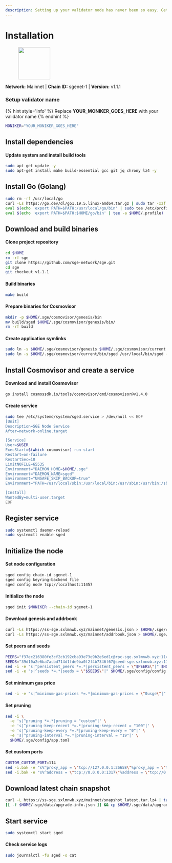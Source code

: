 ```yaml
---
description: Setting up your validator node has never been so easy. Get your validator running in minutes by following step by step instructions.
---
```


# Installation

<figure><img src="../../.gitbook/assets/sge.svg" height="100" weight="100" alt=""><figcaption></figcaption></figure>

**Network:** Mainnet | **Chain ID:** sgenet-1 | **Version:** v1.1.1

### Setup validator name

{% hint style='info' %}
Replace **YOUR_MONIKER_GOES_HERE** with your validator name
{% endhint %}

```bash
MONIKER="YOUR_MONIKER_GOES_HERE"
```

## Install dependencies

#### Update system and install build tools

```bash
sudo apt-get update -y
sudo apt-get install make build-essential gcc git jq chrony lz4 -y
```

## Install Go (Golang)

```bash
sudo rm -rf /usr/local/go
curl -Ls https://go.dev/dl/go1.19.5.linux-amd64.tar.gz | sudo tar -xzf - -C /usr/local
eval $(echo 'export PATH=$PATH:/usr/local/go/bin' | sudo tee /etc/profile.d/golang.sh)
eval $(echo 'export PATH=$PATH:$HOME/go/bin' | tee -a $HOME/.profile)
```

## Download and build binaries

#### Clone project repository
```bash
cd $HOME
rm -rf sge
git clone https://github.com/sge-network/sge.git
cd sge
git checkout v1.1.1
```

#### Build binaries
```bash
make build
```

#### Prepare binaries for Cosmovisor
```bash
mkdir -p $HOME/.sge/cosmovisor/genesis/bin
mv build/sged $HOME/.sge/cosmovisor/genesis/bin/
rm -rf build
```

#### Create application symlinks
```bash
sudo ln -s $HOME/.sge/cosmovisor/genesis $HOME/.sge/cosmovisor/current -f
sudo ln -s $HOME/.sge/cosmovisor/current/bin/sged /usr/local/bin/sged -f
```

## Install Cosmovisor and create a service

#### Download and install Cosmovisor
```bash
go install cosmossdk.io/tools/cosmovisor/cmd/cosmovisor@v1.4.0
```

#### Create service
```bash
sudo tee /etc/systemd/system/sged.service > /dev/null << EOF
[Unit]
Description=SGE Node Service
After=network-online.target

[Service]
User=$USER
ExecStart=$(which cosmovisor) run start
Restart=on-failure
RestartSec=10
LimitNOFILE=65535
Environment="DAEMON_HOME=$HOME/.sge"
Environment="DAEMON_NAME=sged"
Environment="UNSAFE_SKIP_BACKUP=true"
Environment="PATH=/usr/local/sbin:/usr/local/bin:/usr/sbin:/usr/bin:/sbin:/bin:/usr/games:/usr/local/games:/snap/bin:$HOME/.sge/cosmovisor/current/bin"

[Install]
WantedBy=multi-user.target
EOF
```

## Register service
```bash
sudo systemctl daemon-reload
sudo systemctl enable sged
```

## Initialize the node

#### Set node configuration
```bash
sged config chain-id sgenet-1
sged config keyring-backend file
sged config node tcp://localhost:11457
```

#### Initialize the node
```bash
sged init $MONIKER --chain-id sgenet-1
```

#### Download genesis and addrbook
```bash
curl -Ls https://ss-sge.sxlmnwb.xyz/mainnet/genesis.json > $HOME/.sge/config/genesis.json
curl -Ls https://ss-sge.sxlmnwb.xyz/mainnet/addrbook.json > $HOME/.sge/config/addrbook.json
```

#### Set peers and seeds
```bash
PEERS="f37ec216380fe3cf2cb192cba93e73e9b2e6ed1c@rpc-sge.sxlmnwb.xyz:11456"
SEEDS="39d10a2e6ba7acbd714d1fde9ba0f2f4b7346f67@seed-sge.sxlmnwb.xyz:11456"
sed -i -e "s|^persistent_peers *=.*|persistent_peers = \"$PEERS\"|" $HOME/.sge/config/config.toml
sed -i -e "s|^seeds *=.*|seeds = \"$SEEDS\"|" $HOME/.sge/config/config.toml
```

#### Set minimum gas price
```bash
sed -i -e "s|^minimum-gas-prices *=.*|minimum-gas-prices = \"0usge\"|" $HOME/.sge/config/app.toml
```

#### Set pruning
```bash
sed -i \
  -e 's|^pruning *=.*|pruning = "custom"|' \
  -e 's|^pruning-keep-recent *=.*|pruning-keep-recent = "100"|' \
  -e 's|^pruning-keep-every *=.*|pruning-keep-every = "0"|' \
  -e 's|^pruning-interval *=.*|pruning-interval = "19"|' \
  $HOME/.sge/config/app.toml
```

#### Set custom ports
```bash
CUSTOM_CUSTOM_PORT=114
sed -i.bak -e "s%^proxy_app = \"tcp://127.0.0.1:26658\"%proxy_app = \"tcp://127.0.0.1:${CUSTOM_PORT}658\"%; s%^laddr = \"tcp://127.0.0.1:26657\"%laddr = \"tcp://127.0.0.1:${CUSTOM_PORT}657\"%; s%^pprof_laddr = \"localhost:6060\"%pprof_laddr = \"localhost:${CUSTOM_PORT}060\"%; s%^laddr = \"tcp://0.0.0.0:26656\"%laddr = \"tcp://0.0.0.0:${CUSTOM_PORT}656\"%; s%^prometheus_listen_addr = \":26660\"%prometheus_listen_addr = \":${CUSTOM_PORT}660\"%" $HOME/.sge/config/config.toml
sed -i.bak -e "s%^address = \"tcp://0.0.0.0:1317\"%address = \"tcp://0.0.0.0:${CUSTOM_PORT}317\"%; s%^address = \":8080\"%address = \":${CUSTOM_PORT}080\"%; s%^address = \"0.0.0.0:9090\"%address = \"0.0.0.0:${CUSTOM_PORT}090\"%; s%^address = \"0.0.0.0:9091\"%address = \"0.0.0.0:${CUSTOM_PORT}091\"%" $HOME/.sge/config/app.toml
```

## Download latest chain snapshot
```bash
curl -L https://ss-sge.sxlmnwb.xyz/mainnet/snapshot_latest.tar.lz4 | tar -Ilz4 -xf - -C $HOME/.sge
[[ -f $HOME/.sge/data/upgrade-info.json ]] && cp $HOME/.sge/data/upgrade-info.json $HOME/.sge/cosmovisor/genesis/upgrade-info.json
```

## Start service 

```bash
sudo systemctl start sged
```

#### Check service logs
```bash
sudo journalctl -fu sged -o cat
```

